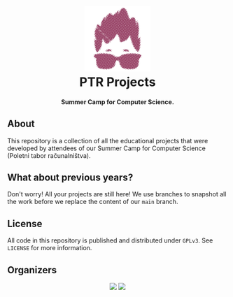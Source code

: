 <h1 align="center">
  <a href="https://github.com/ptr-geeks"><img src="./geek.svg" alt="PTR" width="150"></a>
  <br>
  PTR Projects
  <br>
</h1>

<h4 align="center">Summer Camp for Computer Science.</h4>

## About

This repository is a collection of all the educational projects that were developed by attendees of our Summer Camp for Computer Science (Poletni tabor računalništva).

## What about previous years?

Don't worry! All your projects are still here! We use branches to snapshot all the work before we replace the content of our `main` branch.

## License

All code in this repository is published and distributed under `GPLv3`. See `LICENSE` for more information.

## Organizers

<p align="center">
  <a href="https://www.sola-prihodnosti.si/en/"><img src="https://www.sola-prihodnosti.si/wp-content/uploads/SPM.svg" width="200"></a>
  <a href="https://github.com/ptr-geeks/ptrun"><img src="https://www.sola-prihodnosti.si/wp-content/uploads/ZOTKS.svg" width="200"></a>
</p>
